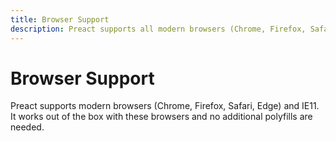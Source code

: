 ```yaml
---
title: Browser Support
description: Preact supports all modern browsers (Chrome, Firefox, Safari, Edge) and IE11 out of the box
---
```


# Browser Support

Preact supports modern browsers (Chrome, Firefox, Safari, Edge) and IE11. It works out of the box with these browsers and no additional polyfills are needed.
